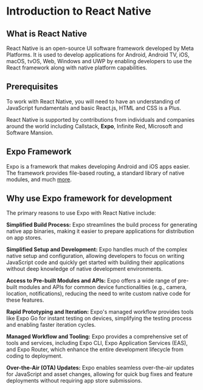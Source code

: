 # Introduction to React Native

## What is React Native

React Native is an open-source UI software framework developed by Meta Platforms. It is used to develop applications for Android, Android TV, iOS, macOS, tvOS, Web, Windows and UWP by enabling developers to use the React framework along with native platform capabilities.

## Prerequisites

To work with React Native, you will need to have an understanding of JavaScript fundamentals and basic 
React.js, HTML and CSS is a Plus.

React Native is supported by contributions from individuals and companies around the world including Callstack, **Expo**, Infinite Red, Microsoft and Software Mansion.

## Expo Framework

Expo is a framework that makes developing Android and iOS apps easier. The framework provides file-based routing, a standard library of native modules, and much [more](https://expo.dev).


## Why use Expo framework for development

The primary reasons to use Expo with React Native include:

**Simplified Build Process:** Expo streamlines the build process for generating native app binaries, making it easier to prepare applications for distribution on app stores.

**Simplified Setup and Development:** Expo handles much of the complex native setup and configuration, allowing developers to focus on writing JavaScript code and quickly get started with building their applications without deep knowledge of native development environments.

**Access to Pre-built Modules and APIs:** Expo offers a wide range of pre-built modules and APIs for common device functionalities (e.g., camera, location, notifications), reducing the need to write custom native code for these features.

**Rapid Prototyping and Iteration:** Expo's managed workflow provides tools like Expo Go for instant testing on devices, simplifying the testing process and enabling faster iteration cycles.

**Managed Workflow and Tooling:** Expo provides a comprehensive set of tools and services, including Expo CLI, Expo Application Services (EAS), and Expo Router, which enhance the entire development lifecycle from coding to deployment.

**Over-the-Air (OTA) Updates:** Expo enables seamless over-the-air updates for JavaScript and asset changes, allowing for quick bug fixes and feature deployments without requiring app store submissions.

